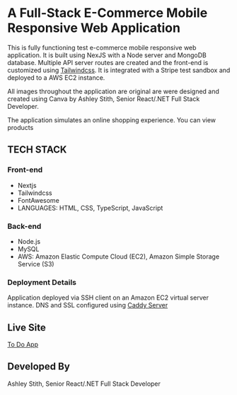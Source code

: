 # A Full-Stack E-Commerce Mobile Responsive Web Application
This is fully functioning test e-commerce mobile responsive web application. It is built using NexJS with a Node server and MongoDB database. Multiple API server routes are created and the front-end is customized using [Tailwindcss](http://tailwindcss.com). It is integrated with a Stripe test sandbox and deployed to a AWS EC2 instance. 

All images throughout the application are original are were designed and created using Canva by Ashley Stith, Senior React/.NET Full Stack Developer.

The application simulates an online shopping experience.  You can view products

## TECH STACK

### Front-end
- Nextjs
- Tailwindcss
- FontAwesome
- LANGUAGES: HTML, CSS, TypeScript, JavaScript

### Back-end
- Node.js
- MySQL
- AWS: Amazon Elastic Compute Cloud (EC2), Amazon Simple Storage Service (S3)

### Deployment Details
Application deployed via SSH client on an Amazon EC2 virtual server instance. DNS and SSL configured using [Caddy Server](http://https://caddyserver.com/)

## Live Site
[To Do App](https://todoapp-nextjs.atozionwebdesign.com)

## Developed By
Ashley Stith, Senior React/.NET Full Stack Developer

